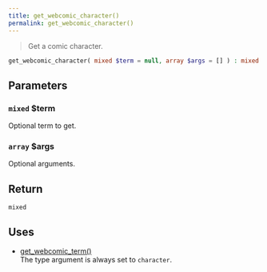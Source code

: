 ```yaml
---
title: get_webcomic_character()
permalink: get_webcomic_character()
---
```


> Get a comic character.

```php
get_webcomic_character( mixed $term = null, array $args = [] ) : mixed
```

## Parameters

### `mixed` $term
Optional term to get.

### `array` $args
Optional arguments.

## Return

`mixed`

## Uses
- [get_webcomic_term()](get_webcomic_term())  
The type argument is always set to `character`.
